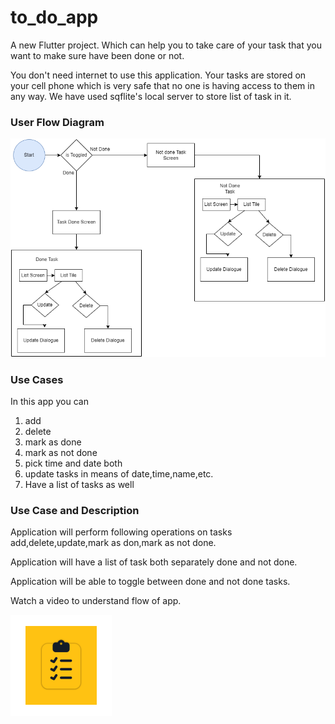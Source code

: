 # to_do_app
A new Flutter project. Which can help you to take care of your task that you want to make sure have
been done or not.

You don't need internet to use this application. Your tasks are stored on your cell phone which is very safe that no one is having access to them in any way.
We have used sqflite's local server to store list of task in it.


### User Flow Diagram

![](images/user_flow_diagram.png)

### Use Cases
In this app you can 
1. add
2. delete
3. mark as done
4. mark as not done
5. pick time and date both
6. update tasks in means of date,time,name,etc.
7. Have a list of tasks as well

### Use Case and Description

Application will perform following operations on tasks add,delete,update,mark as don,mark as not done.

Application will have a list of task both separately done and not done.

Application will be able to toggle between done and not done tasks.



Watch a video to understand flow of app.

[![Watch the video](images/ic_launcher_foreground.png)](https://www.youtube.com/watch?v=Wb2rm5iWizg)




